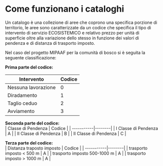 Come funzionano i cataloghi
===

Un catalogo è una collezione di aree che coprono una specifica porzione di territorio, le aree sono caratterizzate da un codice che specifica il tipo di intervento di servizio ECOSISTEMICO e relativo prezzo per unità di superficie oltre alla variazione dello stesso in funzione dei valori di pendenza e di distanza di trasporto imposto.

Nel caso del progetto MIPAAF per la comunità di bosco si è seguita la seguente classificazione:

**Prima parte del codice:**  

| Intervento | Codice |
| -----------|--------|
| Nessuna lavorazione | 0 |
| Diradamento | 1 |
| Taglio ceduo | 2 |
| Avviamento | 3 |

**Seconda parte del codice:**  
| Classe di Pendenza | Codice |
| -----------|--------|
| I Classe di Pendenza | A |
| II Classe di Pendenza | B |
| II Classe di Pendenza | C |

**Terza parte del codice:**  
| Distanza traposto imposto | Codice |
| -----------|--------|
| trasporto imposto < 500 m | A |
| trasporto imposto 500-1000 m | A |
| trasporto imposto > 1000 m | A |

